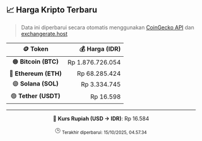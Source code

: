 

<!-- HARGA_KRIPTO -->
## 📈 Harga Kripto Terbaru

> Data ini diperbarui secara otomatis menggunakan [CoinGecko API](https://www.coingecko.com/) dan [exchangerate.host](https://exchangerate.host/)

<div align="center">

| 🪙 Token | 💰 Harga (IDR) |
|:------:|---------------:|
| 🟠 **Bitcoin (BTC)**   | Rp 1.876.726.054 |
| 🔵 **Ethereum (ETH)**  | Rp 68.285.424 |
| 🟣 **Solana (SOL)**    | Rp 3.334.745 |
| 🟢 **Tether (USDT)**   | Rp 16.598 |

---

💱 **Kurs Rupiah (USD → IDR)**: Rp 16.584

🕒 <sub>Terakhir diperbarui: 15/10/2025, 04.57.34</sub>

</div>
<!-- /HARGA_KRIPTO -->